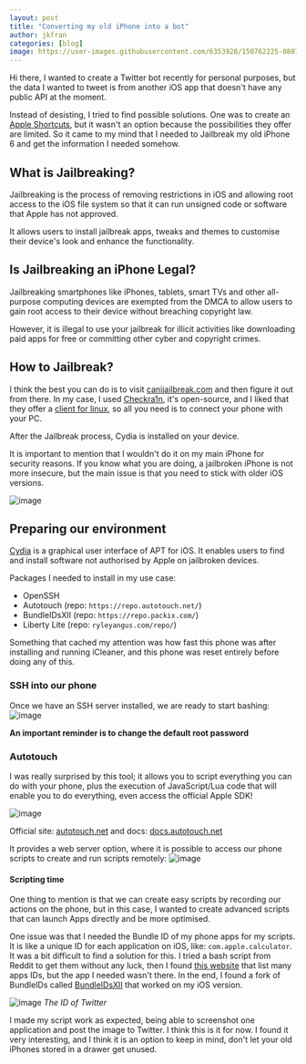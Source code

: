 ```yaml
---
layout: post
title: "Converting my old iPhone into a bot"
author: jkfran
categories: [blog]
image: https://user-images.githubusercontent.com/6353928/150762225-08079e98-97fb-4c00-bdd1-0d0ce59c3cb3.png
---
```


Hi there, I wanted to create a Twitter bot recently for personal purposes, but the data I wanted to tweet is from another iOS app that doesn't have any public API at the moment.

Instead of desisting, I tried to find possible solutions. One was to create an [Apple Shortcuts](https://support.apple.com/en-gb/guide/shortcuts/welcome/ios), but it wasn't an option because the possibilities they offer are limited. So it came to my mind that I needed to Jailbreak my old iPhone 6 and get the information I needed somehow.

## What is Jailbreaking?

Jailbreaking is the process of removing restrictions in iOS and allowing root access to the iOS file system so that it can run unsigned code or software that Apple has not approved.

It allows users to install jailbreak apps, tweaks and themes to customise their device's look and enhance the functionality.

## Is Jailbreaking an iPhone Legal?

Jailbreaking smartphones like iPhones, tablets, smart TVs and other all-purpose computing devices are exempted from the DMCA to allow users to gain root access to their device without breaching copyright law.

However, it is illegal to use your jailbreak for illicit activities like downloading paid apps for free or committing other cyber and copyright crimes.

## How to Jailbreak?

I think the best you can do is to visit [canijailbreak.com](https://canijailbreak.com/) and then figure it out from there. In my case, I used [Checkra1n](https://checkra.in/), it's open-source, and I liked that they offer a [client for linux](https://checkra.in/linux), so all you need is to connect your phone with your PC.

After the Jailbreak process, Cydia is installed on your device.

It is important to mention that I wouldn't do it on my main iPhone for security reasons. If you know what you are doing, a jailbroken iPhone is not more insecure, but the main issue is that you need to stick with older iOS versions.

![image](https://user-images.githubusercontent.com/6353928/150762168-e6352d3e-8254-4501-8ced-35c2d00ac8f8.png)

## Preparing our environment

[Cydia](https://en.wikipedia.org/wiki/Cydia) is a graphical user interface of APT for iOS. It enables users to find and install software not authorised by Apple on jailbroken devices.

Packages I needed to install in my use case:

- OpenSSH
- Autotouch (repo: `https://repo.autotouch.net/`)
- BundleIDsXII (repo: `https://repo.packix.com/`)
- Liberty Lite (repo: `ryleyangus.com/repo/`)

Something that cached my attention was how fast this phone was after installing and running iCleaner, and this phone was reset entirely before doing any of this.

### SSH into our phone

Once we have an SSH server installed, we are ready to start bashing:
![image](https://user-images.githubusercontent.com/6353928/150141263-678c6459-17aa-4f65-bb7a-6ea247bf5a8b.png)

**An important reminder is to change the default root password**

### Autotouch

I was really surprised by this tool; it allows you to script everything you can do with your phone, plus the execution of JavaScript/Lua code that will enable you to do everything, even access the official Apple SDK!

![image](https://user-images.githubusercontent.com/6353928/150153033-55902e45-58a6-42a1-9174-c5a2122b132d.png)

Official site: [autotouch.net](https://autotouch.net/) and docs: [docs.autotouch.net](https://docs.autotouch.net/)

It provides a web server option, where it is possible to access our phone scripts to create and run scripts remotely:
![image](https://user-images.githubusercontent.com/6353928/150154039-9bd76168-e673-43bb-9e14-e77ed545c209.png)

#### Scripting time

One thing to mention is that we can create easy scripts by recording our actions on the phone, but in this case, I wanted to create advanced scripts that can launch Apps directly and be more optimised.

One issue was that I needed the Bundle ID of my phone apps for my scripts. It is like a unique ID for each application on iOS, like: `com.apple.calculator`. It was a bit difficult to find a solution for this. I tried a bash script from Reddit to get them without any luck, then I found [this website](https://offcornerdev.com/bundleid.html) that list many apps IDs, but the app I needed wasn't there. In the end, I found a fork of BundleIDs called [BundleIDsXII](https://github.com/mass1ve-err0r/BundleIDsXII) that worked on my iOS version.

![image](https://user-images.githubusercontent.com/6353928/150164830-c7cfa88e-4798-45dc-8922-5240ce34a628.png)
_The ID of Twitter_

I made my script work as expected, being able to screenshot one application and post the image to Twitter. I think this is it for now. I found it very interesting, and I think it is an option to keep in mind, don't let your old iPhones stored in a drawer get unused.
